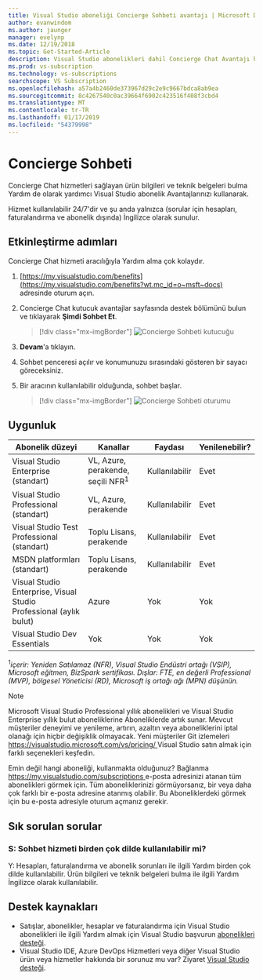 ```yaml
---
title: Visual Studio aboneliği Concierge Sohbeti avantajı | Microsoft Docs
author: evanwindom
ms.author: jaunger
manager: evelynp
ms.date: 12/19/2018
ms.topic: Get-Started-Article
description: Visual Studio abonelikleri dahil Concierge Chat Avantajı hakkında bilgi edinin.
ms.prod: vs-subscription
ms.technology: vs-subscriptions
searchscope: VS Subscription
ms.openlocfilehash: a57a4b2460de373967d29c2e9c9667bdca8ab9ea
ms.sourcegitcommit: 8c4267540c0ac39664f6902c423516f408f3cbd4
ms.translationtype: MT
ms.contentlocale: tr-TR
ms.lasthandoff: 01/17/2019
ms.locfileid: "54379998"
---
```

# <a name="concierge-chat"></a>Concierge Sohbeti

Concierge Chat hizmetleri sağlayan ürün bilgileri ve teknik belgeleri bulma Yardım de olarak yardımcı Visual Studio abonelik Avantajlarınızı kullanarak.

Hizmet kullanılabilir 24/7'dir ve şu anda yalnızca (sorular için hesapları, faturalandırma ve abonelik dışında) İngilizce olarak sunulur.

## <a name="activation-steps"></a>Etkinleştirme adımları
Concierge Chat hizmeti aracılığıyla Yardım alma çok kolaydır.
1. [https://my.visualstudio.com/benefits](https://my.visualstudio.com/benefits?wt.mc_id=o~msft~docs) adresinde oturum açın.

2. Concierge Chat kutucuk avantajlar sayfasında destek bölümünü bulun ve tıklayarak **Şimdi Sohbet Et**.
    > [!div class="mx-imgBorder"]
    > ![Concierge Sohbeti kutucuğu](_img/vs-concierge-chat/vs-concierge-chat-tile.png)

3. **Devam**'a tıklayın.

4. Sohbet penceresi açılır ve konumunuzu sırasındaki gösteren bir sayacı göreceksiniz.

5. Bir aracının kullanılabilir olduğunda, sohbet başlar.
    > [!div class="mx-imgBorder"]
    > ![Concierge Sohbeti oturumu](_img/vs-concierge-chat/vs-concierge-chat-session.png)

## <a name="eligibility"></a>Uygunluk

| Abonelik düzeyi                                                 |     Kanallar                                            | Faydası                                                          | Yenilenebilir?    |
|--------------------------------------------------------------------|---------------------------------------------------------|------------------------------------------------------------------|---------------|
| Visual Studio Enterprise (standart)   | VL, Azure, perakende, seçili NFR<sup>1</sup> | Kullanılabilir       |  Evet          |
| Visual Studio Professional (standart) | VL, Azure, perakende                                       | Kullanılabilir                                                            |  Evet          |
| Visual Studio Test Professional (standart)                         | Toplu Lisans, perakende                                              | Kullanılabilir                                             |  Evet          |
| MSDN platformları (standart)                                          | Toplu Lisans, perakende                                              | Kullanılabilir                                              |  Evet          |
| Visual Studio Enterprise, Visual Studio Professional (aylık bulut) | Azure | Yok | Yok |
| Visual Studio Dev Essentials | Yok  | Yok |Yok |

<sup>1</sup>*içerir:  Yeniden Satılamaz (NFR), Visual Studio Endüstri ortağı (VSIP), Microsoft eğitmen, BizSpark sertifikası.  Dışlar:  FTE, en değerli Professional (MVP), bölgesel Yöneticisi (RD), Microsoft iş ortağı ağı (MPN) düşünün.*

> [!NOTE]
> Microsoft Visual Studio Professional yıllık abonelikleri ve Visual Studio Enterprise yıllık bulut aboneliklerine Aboneliklerde artık sunar. Mevcut müşteriler deneyimi ve yenileme, artırın, azaltın veya aboneliklerini iptal olanağı için hiçbir değişiklik olmayacak. Yeni müşteriler Git izlemeleri [ https://visualstudio.microsoft.com/vs/pricing/ ](https://visualstudio.microsoft.com/vs/pricing/) Visual Studio satın almak için farklı seçenekleri keşfedin.


Emin değil hangi aboneliği, kullanmakta olduğunuz?  Bağlanma [ https://my.visualstudio.com/subscriptions ](https://my.visualstudio.com/subscriptions?wt.mc_id=o~msft~docs) e-posta adresinizi atanan tüm abonelikleri görmek için. Tüm aboneliklerinizi görmüyorsanız, bir veya daha çok farklı bir e-posta adresine atanmış olabilir.  Bu Aboneliklerdeki görmek için bu e-posta adresiyle oturum açmanız gerekir.

## <a name="frequently-asked-questions"></a>Sık sorulan sorular

### <a name="q--is-the-chat-service-available-in-multiple-languages"></a>S:  Sohbet hizmeti birden çok dilde kullanılabilir mi?
   Y: Hesapları, faturalandırma ve abonelik sorunları ile ilgili Yardım birden çok dilde kullanılabilir.  Ürün bilgileri ve teknik belgeleri bulma ile ilgili Yardım İngilizce olarak kullanılabilir.

## <a name="support-resources"></a>Destek kaynakları
-  Satışlar, abonelikler, hesaplar ve faturalandırma için Visual Studio abonelikleri ile ilgili Yardım almak için Visual Studio başvurun [abonelikleri desteği](https://visualstudio.microsoft.com/subscriptions/support/).
-  Visual Studio IDE, Azure DevOps Hizmetleri veya diğer Visual Studio ürün veya hizmetler hakkında bir sorunuz mu var?  Ziyaret [Visual Studio desteği](https://visualstudio.microsoft.com/support/).




